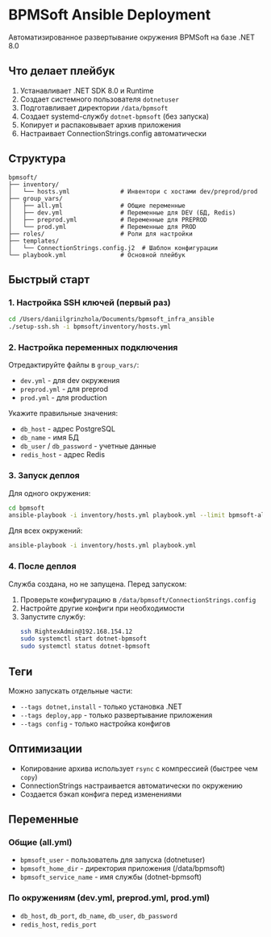 # BPMSoft Ansible Deployment

Автоматизированное развертывание окружения BPMSoft на базе .NET 8.0

## Что делает плейбук

1. Устанавливает .NET SDK 8.0 и Runtime
2. Создает системного пользователя `dotnetuser`
3. Подготавливает директории `/data/bpmsoft`
4. Создает systemd-службу `dotnet-bpmsoft` (без запуска)
5. Копирует и распаковывает архив приложения
6. Настраивает ConnectionStrings.config автоматически

## Структура

```
bpmsoft/
├── inventory/
│   └── hosts.yml              # Инвентори с хостами dev/preprod/prod
├── group_vars/
│   ├── all.yml                # Общие переменные
│   ├── dev.yml                # Переменные для DEV (БД, Redis)
│   ├── preprod.yml            # Переменные для PREPROD
│   └── prod.yml               # Переменные для PROD
├── roles/                     # Роли для настройки
├── templates/
│   └── ConnectionStrings.config.j2  # Шаблон конфигурации
└── playbook.yml               # Основной плейбук
```

## Быстрый старт

### 1. Настройка SSH ключей (первый раз)

```bash
cd /Users/daniilgrinzhola/Documents/bpmsoft_infra_ansible
./setup-ssh.sh -i bpmsoft/inventory/hosts.yml
```

### 2. Настройка переменных подключения

Отредактируйте файлы в `group_vars/`:
- `dev.yml` - для dev окружения
- `preprod.yml` - для preprod
- `prod.yml` - для production

Укажите правильные значения:
- `db_host` - адрес PostgreSQL
- `db_name` - имя БД
- `db_user` / `db_password` - учетные данные
- `redis_host` - адрес Redis

### 3. Запуск деплоя

Для одного окружения:
```bash
cd bpmsoft
ansible-playbook -i inventory/hosts.yml playbook.yml --limit bpmsoft-alventa-dev
```

Для всех окружений:
```bash
ansible-playbook -i inventory/hosts.yml playbook.yml
```

### 4. После деплоя

Служба создана, но не запущена. Перед запуском:
1. Проверьте конфигурацию в `/data/bpmsoft/ConnectionStrings.config`
2. Настройте другие конфиги при необходимости
3. Запустите службу:
   ```bash
   ssh RightexAdmin@192.168.154.12
   sudo systemctl start dotnet-bpmsoft
   sudo systemctl status dotnet-bpmsoft
   ```

## Теги

Можно запускать отдельные части:
- `--tags dotnet,install` - только установка .NET
- `--tags deploy,app` - только развертывание приложения
- `--tags config` - только настройка конфигов

## Оптимизации

- Копирование архива использует `rsync` с компрессией (быстрее чем `copy`)
- ConnectionStrings настраивается автоматически по окружению
- Создается бэкап конфига перед изменениями

## Переменные

### Общие (all.yml)
- `bpmsoft_user` - пользователь для запуска (dotnetuser)
- `bpmsoft_home_dir` - директория приложения (/data/bpmsoft)
- `bpmsoft_service_name` - имя службы (dotnet-bpmsoft)

### По окружениям (dev.yml, preprod.yml, prod.yml)
- `db_host`, `db_port`, `db_name`, `db_user`, `db_password`
- `redis_host`, `redis_port`


